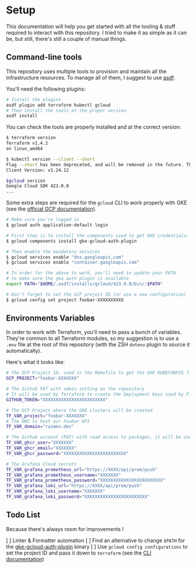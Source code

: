 # Setup

This documentation will help you get started with all the tooling & stuff required to interact with this repository.
I tried to make it as simple as it can be, but still, there's still a couple of manual things.

## Command-line tools

This repository uses multiple tools to provision and maintain all the infrastructure resources.
To manage all of them, I suggest to use [asdf](https://asdf-vm.com/).

You'll need the following plugins:

```sh
# Install the plugins
asdf plugin add terraform kubectl gcloud
# Then install the tools at the proper version
asdf install
```

You can check the tools are properly installed and at the correct version:

```sh
$ terraform version
Terraform v1.4.2
on linux_amd64

$ kubectl version --client --short
Flag --short has been deprecated, and will be removed in the future. The --short output will become the default.
Client Version: v1.24.12

$gcloud version
Google Cloud SDK 423.0.0
...
```

Some extra steps are required for the `gcloud` CLI to work properly with GKE (see the [official GCP documentation](https://cloud.google.com/kubernetes-engine/docs/how-to/cluster-access-for-kubectl)).

```sh
# Make sure you're logged in
$ gcloud auth application-default login

# First step is to install the components used to get GKE credentials:
$ gcloud components install gke-gcloud-auth-plugin

# Then enable the mandatory services
$ gcloud services enable "dns.googleapis.com"
$ gcloud services enable "container.googleapis.com"

# In order for the above to work, you'll need to update your PATH
# to make sure the gka auth plugin is available
export PATH="$HOME/.asdf/installs/gcloud/423.0.0/bin/:$PATH"

# Don't forget to set the GCP project ID (or use a new configuration)
$ gcloud config set project foobar-XXXXXXXXXX
```

## Environments Variables

In order to work with Terraform, you'll need to pass a bunch of variables.
They're common to all Terraform modules, so my suggestion is to use a `.env`
file at the root of this repository (with the ZSH `dotenv` plugin to source it automatically).

Here's what it looks like:

```sh
# The GCP Project ID, used in the Makefile to get the GKE KUBECONFIG files
GCP_PROJECT="foobar-XXXXXXX"

# The Github PAT with admin setting on the repository
# It will be used by Terraform to create the Deployment Keys used by Flux to access the private repo over SSH
GITHUB_TOKEN="XXXXXXXXXXXXXXXXXXXXXXXX"

# The GCP Project where the GKE clusters will be created
TF_VAR_project="foobar-XXXXXXX"
# The DNS to host our Foobar API
TF_VAR_domain="raimon.dev"

# The Github account (PAT) with read access to packages, it will be used by GKE to pull artifacts from GHCR
TF_VAR_ghcr_user="XXXXXXX"
TF_VAR_ghcr_email="XXXXXXX"
TF_VAR_ghcr_password="XXXXXXXXXXXXXXXXXXXXXXXX"

# The Grafana Cloud secrets
TF_VAR_grafana_prometheus_url="https://XXXX/api/prom/push"
TF_VAR_grafana_prometheus_username="XXXXXXX"
TF_VAR_grafana_prometheus_password="XXXXXXXXXXXXXXXXXXXXXXXX"
TF_VAR_grafana_loki_url="https://XXXX/api/prom/push"
TF_VAR_grafana_loki_username="XXXXXXX"
TF_VAR_grafana_loki_password="XXXXXXXXXXXXXXXXXXXXXXXX"
```

## Todo List

Because there's always room for improvements !

[ ] Linter & Formatter automation
[ ] Find an alternative to change `$PATH` for the [gke-gcloud-auth-plugin](./docs/setud.md#environments-variables) binary
[ ] Use `gcloud config configurations` to set the project ID and pass it down to `terraform` (see the [CLI documentation](https://cloud.google.com/sdk/gcloud/reference/config/configurations))
